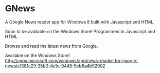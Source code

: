 GNews
=====

A Google News reader app for Windows 8 built with Javascript and HTML.

Soon to be available on the Windows Store!
Programmed in Javascript and HTML.

Browse and read the latest news from Google.

Available on the Windows Store!
http://apps.microsoft.com/windows/app/news-reader-for-google-news/cf381c29-25b0-4c1c-9448-5eb6a4b92902
